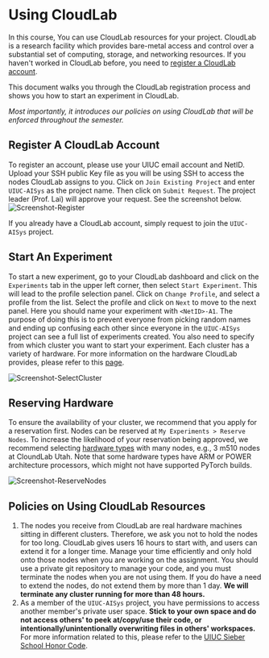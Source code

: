 # Using CloudLab

In this course, You can use CloudLab resources for your project.
CloudLab is a research facility which provides bare-metal access and control over a substantial set of computing, storage, and networking resources. 
If you haven't worked in CloudLab before, you need to [register a CloudLab account](https://cloudlab.us/signup.php).

This document walks you through the CloudLab registration process and shows you how to start an experiment in CloudLab. 

*Most importantly, it introduces our policies on using CloudLab that will be enforced throughout the semester.*

## Register A CloudLab Account

To register an account, please use your UIUC email account and NetID. 
Upload your SSH public Key file as you will be using SSH to access the nodes CloudLab assigns to you. 
Click on `Join Existing Project` and enter `UIUC-AISys` as the project name. 
Then click on `Submit Request`. 
The project leader (Prof. Lai) will approve your request. 
See the screenshot below. 
![Screenshot-Register](TODO)

If you already have a CloudLab account, simply request to join the `UIUC-AISys` project.

## Start An Experiment
To start a new experiment, go to your CloudLab dashboard and click on the `Experiments` tab in the upper left corner, then select `Start Experiment`. 
This will lead to the profile selection panel. 
Click on `Change Profile`, and select a profile from the list. 
Select the profile and click on `Next` to move to the next panel. 
Here you should name your experiment with `<NetID>-A1`. The purpose of doing this is to prevent everyone from picking random names and ending up confusing each other since everyone in the `UIUC-AISys` project can see a full list of experiments created.
You also need to specify from which cluster you want to start your experiment. Each cluster has a variety of hardware. For more information on the hardware CloudLab provides, please refer to this [page](http://docs.cloudlab.us/hardware.html).

![Screenshot-SelectCluster](TODO)


## Reserving Hardware
To ensure the availability of your cluster, we recommend that you apply for a reservation first. Nodes can be reserved at `My Experiments > Reserve Nodes`. To increase the likelihood of your reservation being approved, we recommend selecting [hardware types](http://docs.cloudlab.us/hardware.html) with many nodes, e.g., 3 m510 nodes at CloundLab Utah. Note that some hardware types have ARM or POWER architecture processors, which might not have supported PyTorch builds.

![Screenshot-ReserveNodes](TODO)

## Policies on Using CloudLab Resources
1. The nodes you receive from CloudLab are real hardware machines sitting in different clusters. Therefore, we ask you not to hold the nodes for too long. CloudLab gives users 16 hours to start with, and users can extend it for a longer time. Manage your time efficiently and only hold onto those nodes when you are working on the assignment. You should use a private git repository to manage your code, and you must terminate the nodes when you are not using them. If you do have a need to extend the nodes, do not extend them by more than 1 day. **We will terminate any cluster running for more than 48 hours.**
2. As a member of the `UIUC-AISys` project, you have permissions to access another member's private user space. **Stick to your own space and do not access others' to peek at/copy/use their code, or intentionally/unintentionally overwriting files in others' workspaces.** For more information related to this, please refer to the [UIUC Sieber School Honor Code](https://siebelschool.illinois.edu/academics/honor-code). 